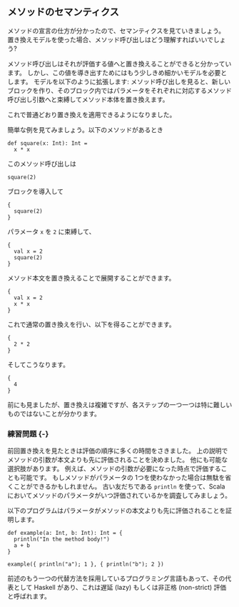 ## メソッドのセマンティクス

メソッドの宣言の仕方が分かったので、セマンティクスを見ていきましょう。
置き換えモデルを使った場合、メソッド呼び出しはどう理解すればいいでしょう?

メソッド呼び出しはそれが評価する値へと置き換えることができると分かっています。
しかし、この値を導き出すためにはもう少しきめ細かいモデルを必要とします。
モデルを以下のように拡張します: メソッド呼び出しを見ると、新しいブロックを作り、そのブロック内ではパラメータをそれぞれに対応するメソッド呼び出し引数へと束縛してメソッド本体を置き換えます。

これで普通どおり置き換えを適用できるようになりました。

簡単な例を見てみましょう。以下のメソッドがあるとき

```tut:silent:book
def square(x: Int): Int =
  x * x
```

このメソッド呼び出しは

```tut:silent:book
square(2)
```

ブロックを導入して

```tut:silent:book
{
  square(2)
}
```

パラメータ `x` を `2` に束縛して、

```tut:silent:book
{
  val x = 2
  square(2)
}
```

メソッド本文を置き換えることで展開することができます。

```tut:silent:book
{
  val x = 2
  x * x
}
```

これで通常の置き換えを行い、以下を得ることができます。

```tut:silent:book
{
  2 * 2
}
```

そしてこうなります。

```tut:silent:book
{
  4
}
```

前にも見ましたが、置き換えは複雑ですが、各ステップの一つ一つは特に難しいものではないことが分かります。

### 練習問題 {-}

前回置き換えを見たときは評価の順序に多くの時間をさきました。
上の説明でメソッドの引数が本文よりも先に評価されることを決めました。
他にも可能な選択肢があります。
例えば、メソッドの引数が必要になった時点で評価することも可能です。
もしメソッドがパラメータの 1つを使わなかった場合は無駄を省くことができるかもしれません。
古い友だちである `println` を使って、Scala においてメソッドのパラメータがいつ評価されているかを調査してみましょう。

<div class="solution">
以下のプログラムはパラメータがメソッドの本文よりも先に評価されることを証明します。

```tut:book
def example(a: Int, b: Int): Int = {
  println("In the method body!")
  a + b
}

example({ println("a"); 1 }, { println("b"); 2 })
```

前述のもう一つの代替方法を採用しているプログラミング言語もあって、その代表として Haskell があり、これは遅延 (lazy) もしくは非正格 (non-strict) 評価と呼ばれます。
</div>
